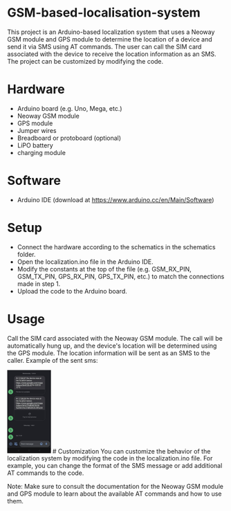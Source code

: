 # GSM-based-localisation-system
This project is an Arduino-based localization system that uses a Neoway GSM module and GPS module to determine the location of a device and send it via SMS using AT commands. The user can call the SIM card associated with the device to receive the location information as an SMS. The project can be customized by modifying the code.

# Hardware
* Arduino board (e.g. Uno, Mega, etc.)
* Neoway GSM module
* GPS module
* Jumper wires
* Breadboard or protoboard (optional)
* LiPO battery 
* charging module
# Software
* Arduino IDE (download at https://www.arduino.cc/en/Main/Software)
# Setup
* Connect the hardware according to the schematics in the schematics folder.
* Open the localization.ino file in the Arduino IDE.
* Modify the constants at the top of the file (e.g. GSM_RX_PIN, GSM_TX_PIN, GPS_RX_PIN, GPS_TX_PIN, etc.) to match the connections made in step 1.
* Upload the code to the Arduino board.
# Usage
Call the SIM card associated with the Neoway GSM module. The call will be automatically hung up, and the device's location will be determined using the GPS module.
The location information will be sent as an SMS to the caller.
Example of the sent sms:

<img src="https://raw.githubusercontent.com/mounirouadi/GSM-based-localisation-system/main/screenshot.jpg" width="20%" height="20%">
# Customization
You can customize the behavior of the localization system by modifying the code in the localization.ino file. For example, you can change the format of the SMS message or add additional AT commands to the code.

Note: Make sure to consult the documentation for the Neoway GSM module and GPS module to learn about the available AT commands and how to use them.
